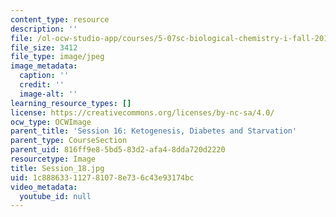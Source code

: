 ```yaml
---
content_type: resource
description: ''
file: /ol-ocw-studio-app/courses/5-07sc-biological-chemistry-i-fall-2013/1c888633112781078e736c43e93174bc_Session_18.jpg
file_size: 3412
file_type: image/jpeg
image_metadata:
  caption: ''
  credit: ''
  image-alt: ''
learning_resource_types: []
license: https://creativecommons.org/licenses/by-nc-sa/4.0/
ocw_type: OCWImage
parent_title: 'Session 16: Ketogenesis, Diabetes and Starvation'
parent_type: CourseSection
parent_uid: 816ff9e8-5bd5-83d2-afa4-8dda720d2220
resourcetype: Image
title: Session_18.jpg
uid: 1c888633-1127-8107-8e73-6c43e93174bc
video_metadata:
  youtube_id: null
---
```

